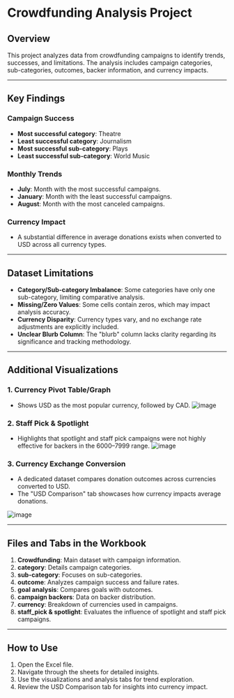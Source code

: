 # Crowdfunding Analysis Project

## Overview
This project analyzes data from crowdfunding campaigns to identify trends, successes, and limitations. The analysis includes campaign categories, sub-categories, outcomes, backer information, and currency impacts.

---

## Key Findings

### Campaign Success
- **Most successful category**: Theatre
- **Least successful category**: Journalism
- **Most successful sub-category**: Plays
- **Least successful sub-category**: World Music

### Monthly Trends
- **July**: Month with the most successful campaigns.
- **January**: Month with the least successful campaigns.
- **August**: Month with the most canceled campaigns.

### Currency Impact
- A substantial difference in average donations exists when converted to USD across all currency types.

---

## Dataset Limitations
- **Category/Sub-category Imbalance**: Some categories have only one sub-category, limiting comparative analysis.
- **Missing/Zero Values**: Some cells contain zeros, which may impact analysis accuracy.
- **Currency Disparity**: Currency types vary, and no exchange rate adjustments are explicitly included.
- **Unclear Blurb Column**: The "blurb" column lacks clarity regarding its significance and tracking methodology.

---

## Additional Visualizations

### 1. Currency Pivot Table/Graph
- Shows USD as the most popular currency, followed by CAD.
![image](https://github.com/user-attachments/assets/f3718e3a-776f-4d1d-b09b-71c3c14c180e)

### 2. Staff Pick & Spotlight
- Highlights that spotlight and staff pick campaigns were not highly effective for backers in the 6000–7999 range.
![image](https://github.com/user-attachments/assets/14b2b102-4c7a-4e6d-88e8-220f2ddd1f49)

### 3. Currency Exchange Conversion
- A dedicated dataset compares donation outcomes across currencies converted to USD.
- The "USD Comparison" tab showcases how currency impacts average donations.
  
![image](https://github.com/user-attachments/assets/f80ad132-41af-4518-b895-1f715195617e)

---

## Files and Tabs in the Workbook

1. **Crowdfunding**: Main dataset with campaign information.
2. **category**: Details campaign categories.
3. **sub-category**: Focuses on sub-categories.
4. **outcome**: Analyzes campaign success and failure rates.
5. **goal analysis**: Compares goals with outcomes.
6. **campaign backers**: Data on backer distribution.
7. **currency**: Breakdown of currencies used in campaigns.
8. **staff_pick & spotlight**: Evaluates the influence of spotlight and staff pick campaigns.

---

## How to Use

1. Open the Excel file.
2. Navigate through the sheets for detailed insights.
3. Use the visualizations and analysis tabs for trend exploration.
4. Review the USD Comparison tab for insights into currency impact.
